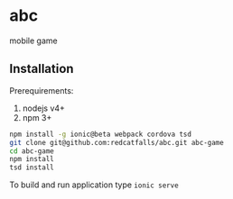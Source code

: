 # abc
mobile game

## Installation

Prerequirements:
1. nodejs v4+
2. npm 3+

``` bash
npm install -g ionic@beta webpack cordova tsd
git clone git@github.com:redcatfalls/abc.git abc-game
cd abc-game
npm install
tsd install
```

To build and run application type `ionic serve`
